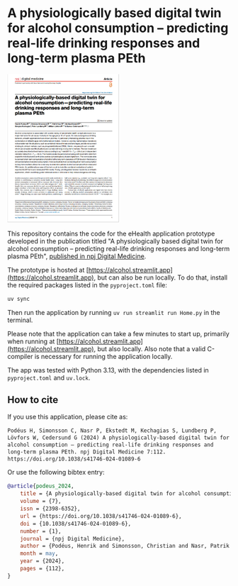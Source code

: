 # A physiologically based digital twin for alcohol consumption – predicting real-life drinking responses and long-term plasma PEth

<a href="https://doi.org/10.1038/s41746-024-01089-6">
	<img src="./article-frontpage.png" alt="article-frontpage" width="50%">
</a>

This repository contains the code for the eHealth application prototype developed in the publication titled \"A physiologically based digital twin for alcohol consumption – predicting real-life drinking responses and long-term plasma PEth\", [published in npj Digital Medicine](https://doi.org/10.1038/s41746-024-01089-6).

The prototype is hosted at [https://alcohol.streamlit.app](https://alcohol.streamlit.app), but can also be run locally. To do that, install the required packages listed in the `pyproject.toml` file: 

```bash
uv sync
```

Then run the application by running `uv run streamlit run Home.py` in the terminal. 

Please note that the application can take a few minutes to start up, primarily when running at [https://alcohol.streamlit.app](https://alcohol.streamlit.app), but also locally. Also note that a valid C-compiler is necessary for running the application locally.

The app was tested with Python 3.13, with the dependencies listed in `pyproject.toml` and `uv.lock`. 

## How to cite

If you use this application, please cite as:

```text
Podéus H, Simonsson C, Nasr P, Ekstedt M, Kechagias S, Lundberg P, Lövfors W, Cedersund G (2024) A physiologically-based digital twin for alcohol consumption — predicting real-life drinking responses and long-term plasma PEth. npj Digital Medicine 7:112. https://doi.org/10.1038/s41746-024-01089-6
```

Or use the following bibtex entry:

```bibtex
@article{podeus_2024,
	title = {A physiologically-based digital twin for alcohol consumption — predicting real-life drinking responses and long-term plasma {PEth}},
	volume = {7},
	issn = {2398-6352},
	url = {https://doi.org/10.1038/s41746-024-01089-6},
	doi = {10.1038/s41746-024-01089-6},
	number = {1},
	journal = {npj Digital Medicine},
	author = {Podéus, Henrik and Simonsson, Christian and Nasr, Patrik and Ekstedt, Mattias and Kechagias, Stergios and Lundberg, Peter and Lövfors, William and Cedersund, Gunnar},
	month = may,
	year = {2024},
	pages = {112},
}
```
